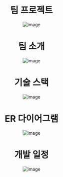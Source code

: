 <div align = "center">

#  팀 프로젝트
![image](https://github.com/kky6940/shoppingmall/assets/163812092/ea70079a-8151-4314-a2bf-bfb1442477d4)
   
# 팀 소개
![image](https://github.com/kky6940/shoppingmall/assets/163812092/66837f4c-57e9-49c1-9f96-9293e30001c8)

# 기술 스택   
![image](https://github.com/kky6940/shoppingmall/assets/163812092/dfa0045d-9f30-4926-9b4e-af9b134f8346)

# ER 다이어그램
![image](https://github.com/kky6940/shoppingmall/assets/163812092/53ca4b04-08e2-4df5-b333-62d9f8f1637b)

# 개발 일정
![image](https://github.com/kky6940/shoppingmall/assets/163812092/fc451208-d91e-4aaa-9798-5d2388a6cffa)
</div>
